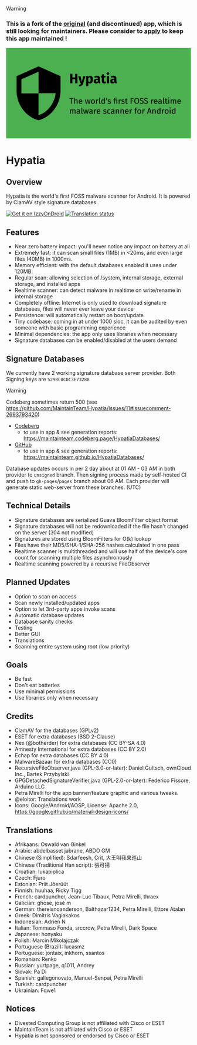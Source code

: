 > [!WARNING]
> ### This is a fork of the [original](https://github.com/Divested-Mobile/Hypatia) (and discontinued) app, **which is still looking for maintainers**. Please consider to [apply](https://github.com/MaintainTeam/Hypatia/issues/1) to keep this app maintained !

![Banner](./fastlane/metadata/android/en-US/images/featureGraphic.png)

Hypatia
=======

Overview
--------
Hypatia is the world's first FOSS malware scanner for Android. It is powered by ClamAV style signature databases.

<!-- [<img src="https://fdroid.gitlab.io/artwork/badge/get-it-on.png"
     alt="Get it on F-Droid"
     height="80">](https://f-droid.org/packages/us.spotco.malwarescanner/) -->
[<img src="https://gitlab.com/IzzyOnDroid/repo/-/raw/master/assets/IzzyOnDroid.png"
     alt="Get it on IzzyOnDroid"
     height="80">](https://apt.izzysoft.de/packages/org.maintainteam.hypatia/)
[<img src="https://hosted.weblate.org/widget/maintainteam/hypatia/287x66-grey.png"
     alt="Translation status"
     height="66">](https://hosted.weblate.org/projects/maintainteam/hypatia/)

Features
--------
- Near zero battery impact: you'll never notice any impact on battery at all
- Extremely fast: it can scan small files (1MB) in <20ms, and even large files (40MB) in 1000ms.
- Memory efficient: with the default databases enabled it uses under 120MB.
- Regular scan: allowing selection of /system, internal storage, external storage, and installed apps
- Realtime scanner: can detect malware in realtime on write/rename in internal storage
- Completely offline: Internet is only used to download signature databases, files will never ever leave your device
- Persistence: will automatically restart on boot/update
- Tiny codebase: coming in at under 1000 sloc, it can be audited by even someone with basic programming experience
- Minimal dependencies: the app only uses libraries when necessary
- Signature databases can be enabled/disabled at the users demand

Signature Databases
-------------------
We currently have 2 working signature database server provider. Both Signing keys are `5298C0C0C3E73288`
> [!WARNING]
> Codeberg sometimes return 500 (see https://github.com/MaintainTeam/Hypatia/issues/11#issuecomment-2693793420)
- [Codeberg](https://codeberg.org/MaintainTeam/HypatiaDatabases/)
  - to use in app & see generation reports: https://maintainteam.codeberg.page/HypatiaDatabases/
- [GitHub](https://github.com/MaintainTeam/HypatiaDatabases/)
  - to use in app & see generation reports: https://maintainteam.github.io/HypatiaDatabases/

Database updates occurs in per 2 day about at 01 AM - 03 AM in both provider to `unsigned` branch. Then signing process made by self-hosted CI and push to `gh-pages`/`pages` branch about 06 AM. Each provider will generate static web-server from these branches. (UTC)

Technical Details
------------------
- Signature databases are serialized Guava BloomFilter object format
- Signature databases will not be redownloaded if the file hasn't changed on the server (304 not modified)
- Signatures are stored using BloomFilters for O(k) lookup
- Files have their MD5/SHA-1/SHA-256 hashes calculated in one pass
- Realtime scanner is multithreaded and will use half of the device's core count for scanning multiple files asynchronously
- Realtime scanning powered by a recursive FileObserver

Planned Updates
----------------
- Option to scan on access
- Scan newly installed/updated apps
- Option to let 3rd-party apps invoke scans
- Automatic database updates
- Database sanity checks
- Testing
- Better GUI
- Translations
- Scanning entire system using root (low priority)

Goals
-----
- Be fast
- Don't eat batteries
- Use minimal permissions
- Use libraries only when necessary

Credits
-------
- ClamAV for the databases (GPLv2)
- ESET for extra databases (BSD 2-Clause)
- Nex (@botherder) for extra databases (CC BY-SA 4.0)
- Amnesty International for extra databases (CC BY 2.0)
- Echap for extra databases (CC BY 4.0)
- MalwareBazaar for extra databases (CC0)
- RecursiveFileObserver.java (GPL-3.0-or-later): Daniel Gultsch, ownCloud Inc., Bartek Przybylski
- GPGDetachedSignatureVerifier.java (GPL-2.0-or-later): Federico Fissore, Arduino LLC
- Petra Mirelli for the app banner/feature graphic and various tweaks.
- @eloitor: Translations work
- Icons: Google/Android/AOSP, License: Apache 2.0, https://google.github.io/material-design-icons/

Translations
------------
- Afrikaans: Oswald van Ginkel
- Arabic: abdelbasset jabrane, ABDO GM
- Chinese (Simplified): Sdarfeesh, Crit, 大王叫我来巡山
- Chinese (Traditional Han script): 張可揚
- Croatian: lukapiplica
- Czech: Fjuro
- Estonian: Priit Jõerüüt
- Finnish: huuhaa, Ricky Tigg
- French: cardpuncher, Jean-Luc Tibaux, Petra Mirelli, thraex
- Galician: ghose, josé m
- German: thereisnoanderson, Balthazar1234, Petra Mirelli, Ettore Atalan
- Greek: Dimitris Vagiakakos
- Indonesian: Adrien N
- Italian: Tommaso Fonda, srccrow, Petra Mirelli, Dark Space
- Japanese: honyaku
- Polish: Marcin Mikołajczak
- Portuguese (Brazil): lucasmz
- Portuguese: jontaix, inkhorn, ssantos
- Romanian: Renko
- Russian: yurtpage, q1011, Andrey
- Slovak: Pa Di
- Spanish: gallegonovato, Manuel-Senpai, Petra Mirelli
- Turkish: cardpuncher
- Ukrainian: Fqwe1

Notices
-------
- Divested Computing Group is not affiliated with Cisco or ESET
- MaintainTeam is not affiliated with Cisco or ESET
- Hypatia is not sponsored or endorsed by Cisco or ESET
